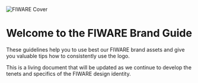  [_metadata_:og:title]:- "FIWARE Brand Guide"
 [_metadata_:og:type]:- "Documentation"
 [_metadata_:og:url]:- "https://fiware-brand-guide.readthedocs.org"
 [_metadata_:og:image]:- "https://www.fiware.org/wp-content/uploads/FF_Banner_General.png"

<div class="cover-container"><img style="margin:0px" src="https://www.fiware.org/style/imgs/FIWARE_MainVisual.svg" alt="FIWARE Cover"></div>

<h1>Welcome to the FIWARE Brand Guide</h1>

These guidelines help you to use best our FIWARE brand assets and give you valuable tips how to consistently use the logo.

This is a living document that will be updated as we continue to develop the tenets and specifics of the FIWARE design identity.